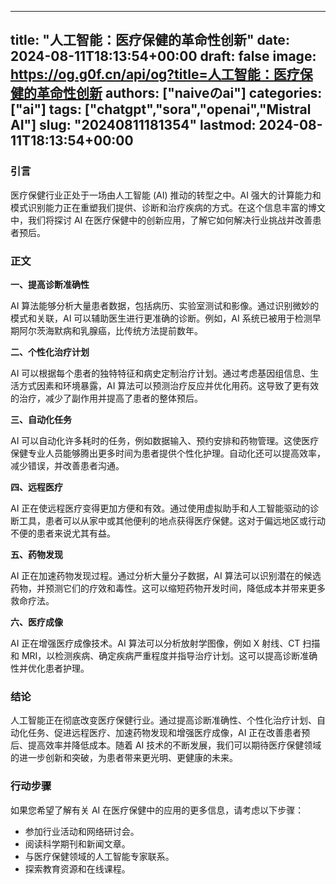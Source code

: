 
---
title: "人工智能：医疗保健的革命性创新"
date: 2024-08-11T18:13:54+00:00
draft: false
image: https://og.g0f.cn/api/og?title=人工智能：医疗保健的革命性创新
authors: ["naiveのai"]
categories: ["ai"]
tags: ["chatgpt","sora","openai","Mistral AI"]
slug: "20240811181354"
lastmod: 2024-08-11T18:13:54+00:00
---
### 引言

医疗保健行业正处于一场由人工智能 (AI) 推动的转型之中。AI 强大的计算能力和模式识别能力正在重塑我们提供、诊断和治疗疾病的方式。在这个信息丰富的博文中，我们将探讨 AI 在医疗保健中的创新应用，了解它如何解决行业挑战并改善患者预后。

### 正文

**一、提高诊断准确性**

AI 算法能够分析大量患者数据，包括病历、实验室测试和影像。通过识别微妙的模式和关联，AI 可以辅助医生进行更准确的诊断。例如，AI 系统已被用于检测早期阿尔茨海默病和乳腺癌，比传统方法提前数年。

**二、个性化治疗计划**

AI 可以根据每个患者的独特特征和病史定制治疗计划。通过考虑基因组信息、生活方式因素和环境暴露，AI 算法可以预测治疗反应并优化用药。这导致了更有效的治疗，减少了副作用并提高了患者的整体预后。

**三、自动化任务**

AI 可以自动化许多耗时的任务，例如数据输入、预约安排和药物管理。这使医疗保健专业人员能够腾出更多时间为患者提供个性化护理。自动化还可以提高效率，减少错误，并改善患者沟通。

**四、远程医疗**

AI 正在使远程医疗变得更加方便和有效。通过使用虚拟助手和人工智能驱动的诊断工具，患者可以从家中或其他便利的地点获得医疗保健。这对于偏远地区或行动不便的患者来说尤其有益。

**五、药物发现**

AI 正在加速药物发现过程。通过分析大量分子数据，AI 算法可以识别潜在的候选药物，并预测它们的疗效和毒性。这可以缩短药物开发时间，降低成本并带来更多救命疗法。

**六、医疗成像**

AI 正在增强医疗成像技术。AI 算法可以分析放射学图像，例如 X 射线、CT 扫描和 MRI，以检测疾病、确定疾病严重程度并指导治疗计划。这可以提高诊断准确性并优化患者护理。

### 结论

人工智能正在彻底改变医疗保健行业。通过提高诊断准确性、个性化治疗计划、自动化任务、促进远程医疗、加速药物发现和增强医疗成像，AI 正在改善患者预后、提高效率并降低成本。随着 AI 技术的不断发展，我们可以期待医疗保健领域的进一步创新和突破，为患者带来更光明、更健康的未来。

### 行动步骤

如果您希望了解有关 AI 在医疗保健中的应用的更多信息，请考虑以下步骤：

* 参加行业活动和网络研讨会。
* 阅读科学期刊和新闻文章。
* 与医疗保健领域的人工智能专家联系。
* 探索教育资源和在线课程。